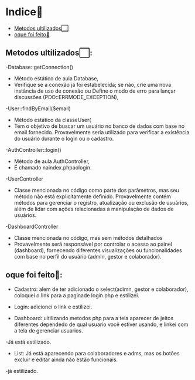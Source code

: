 # Indice📂
* [Metodos ultilizados⬜]()<br>
* [oque foi feito🔨]()<br>

## Metodos ultilizados⬜:

-Database::getConnection()

* Método estático de aula Database,
* Verifique se a conexão já foi estabelecida; se não, crie uma nova instância de uso de conexão ou
Define o modo de erro para lançar discussões (PDO::ERRMODE_EXCEPTION),

-User::findByEmail($email)

* Método estático da classeUser(
* Tem o objetivo de buscar um usuário no banco de dados com base no email fornecido. Provavelmente seria utilizado para verificar a existência do usuário durante o login ou o cadastro.

-AuthController::login()

* Método de aula AuthController,
* É chamado naindex.phpaologin.

-UserController

* Classe mencionada no código como parte dos parâmetros, mas seu método não está explicitamente definido.
Provavelmente contém métodos para gerenciar o registro, atualização ou exclusão de usuários, além de lidar com ações    relacionadas à manipulação de dados de usuários.

-DashboardController

* Classe mencionada no código, mas sem métodos detalhados
* Provavelmente será responsável por controlar o acesso ao painel (dashboard), fornecendo diferentes visualizações ou funcionalidades com base no perfil do usuário (admin, gestor e colaborador).

## oque foi feito🔨:

* Cadastro:
alem de ter adicionado o select(adimn, gestor e colaborador), coloquei o link para a paginade login.php e estilizei.

* Login:
adicionei o link e estilizei.

* Dashboard: ultilizando metodos php para a tela aparecer de jeitos  diferentes dependedo de qual usuario você estiver usando, e linkei com a tela de gerenciar usuarios.

-Já está estilizado.

* List: Já está aparecendo para colaboradores e adms, mas os botões excluir e editar ainda não estão funcionais.

-já estilizado.


